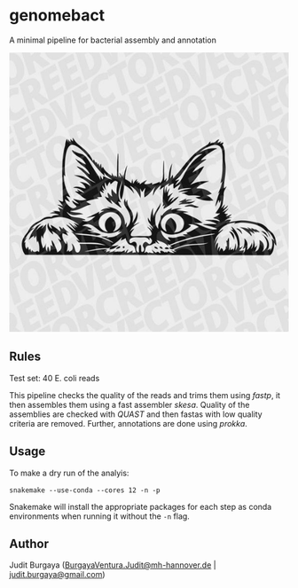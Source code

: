 # genomebact

A minimal pipeline for bacterial assembly and annotation

![GitHub Logo](config/img/logo.jpg)

## Rules

Test set: 40 E. coli reads

This pipeline checks the quality of the reads and trims them using *fastp*, it then assembles them using a fast assembler *skesa*. Quality of the assemblies are checked with *QUAST* and then fastas with low quality criteria are removed. Further, annotations are done using *prokka*.

## Usage
To make a dry run of the analyis:
```
snakemake --use-conda --cores 12 -n -p
```
Snakemake will install the appropriate packages for each step as conda environments when running it without the `-n` flag.

## Author
Judit Burgaya (BurgayaVentura.Judit@mh-hannover.de | judit.burgaya@gmail.com)
